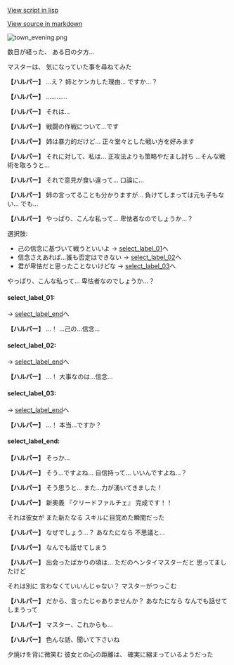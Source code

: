 [View script in lisp](../scripts/20201204.txt)

[View source in markdown](20201204.md)

![town_evening.png](../images/backgrounds/town_evening.png)

数日が経った、
ある日の夕方…

マスターは、
気になっていた事を尋ねてみた

**【ハルパー】**
…え？
姉とケンカした理由…
ですか…？

**【ハルパー】**
…………

**【ハルパー】**
それは…

**【ハルパー】**
戦闘の作戦について…です

**【ハルパー】**
姉は暴力的だけど…
正々堂々とした戦い方を好みます

**【ハルパー】**
それに対して、私は…
正攻法よりも策略やだまし討ち
…そんな戦術を取ろうと…

**【ハルパー】**
それで意見が食い違って…
口論に…

**【ハルパー】**
姉の言ってることも分かりますが…
負けてしまっては元も子もない…
でも…

**【ハルパー】**
やっぱり、こんな私って…
卑怯者なのでしょうか…？

選択肢:
- 己の信念に基づいて戦うといいよ → [select_label_01](#select_label_01)へ
- 信念さえあれば…誰も否定はできない → [select_label_02](#select_label_02)へ
- 君が卑怯だと思ったことないけどな → [select_label_03](#select_label_03)へ

やっぱり、こんな私って…
卑怯者なのでしょうか…？

#### select_label_01:
 → [select_label_end](#select_label_end)へ

**【ハルパー】**
…！
…己の…信念…

#### select_label_02:
 → [select_label_end](#select_label_end)へ

**【ハルパー】**
…！
大事なのは…信念…

#### select_label_03:
 → [select_label_end](#select_label_end)へ

**【ハルパー】**
…！
本当…ですか？

#### select_label_end:

**【ハルパー】**
そっか…

**【ハルパー】**
そう…ですよね…
自信持って…
いいんですよね…？

**【ハルパー】**
そう思うと…
また…力が湧いてきました！

**【ハルパー】**
新奥義
『クリードファルチェ』
完成です！！

それは彼女が
また新たなる
スキルに目覚めた瞬間だった

**【ハルパー】**
なぜでしょう…？
あなたになら
不思議と…

**【ハルパー】**
なんでも話せてしまう

**【ハルパー】**
出会ったばかりの頃は…
ただのヘンタイマスターだと
思ってましたけど

それは別に
言わなくていいんじゃない？
マスターがつっこむ

**【ハルパー】**
だから、言ったじゃありませんか？
あなたになら
なんでも話せてしまうって

**【ハルパー】**
マスター、これからも…

**【ハルパー】**
色んな話、聞いて下さいね

夕焼けを背に微笑む
彼女との心の距離は、
確実に縮まっているようだった
